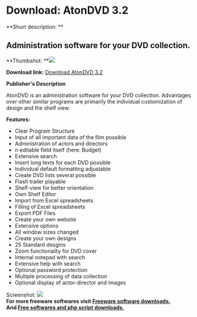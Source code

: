 # Download: AtonDVD 3.2

**Short description: **

## Administration software for your DVD collection.

  
**Thumbshot: **![](http://www.freewarefiles.com/screenshot/atondvd3_md.jpg)   
  
**Download link:** [Download AtonDVD 3.2](http://freesoftwares.boysofts.com/AtonDVD_program_45207.html)  
  

**Publisher's Description**  
  

AtonDVD is an administration software for your DVD collection. Advantages over
other similar programs are primarily the individual customization of design
and the shelf view.

**Features:**

  * Clear Program Structure 
  * Input of all important data of the film possible 
  * Administration of actors and directors 
  * n editable field itself (here: Budget) 
  * Extensive search 
  * Insert long texts for each DVD possible 
  * Individual default formatting adjustable 
  * Create DVD lists several possible 
  * Flash trailer playable 
  * Shelf-view for better orientation 
  * Own Shelf Editor 
  * Import from Excel spreadsheets 
  * Filling of Excel spreadsheets 
  * Export PDF Files 
  * Create your own website 
  * Extensive options 
  * All window sizes changed 
  * Create your own designs 
  * 25 Standard desgins 
  * Zoom functionality for DVD cover 
  * Internal notepad with search 
  * Extensive help with search 
  * Optional password protection 
  * Multiple processing of data collection 
  * Optional display of actor-director and images 

  
  
Screenshot: ![](http://www.freewarefiles.com/screenshot/atondvd3.jpg)  
**For more freeware softwares visit [Freeware software downloads.](http://freesoftwares.boysofts.com/)**   
**And [Free softwares and php script downloads.](http://www.boysofts.com/)**

